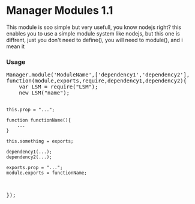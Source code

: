 <h1>Manager Modules 1.1</h1>
<p>This module is soo simple but very usefull, you know nodejs right? this enables you to use a simple module system like nodejs, but this one is diffrent, just you don't need to define(), you will need to module(), and i mean it</p>

<h3>Usage</h3>
<pre class="mngr-code jsHigh">
Manager.module('ModuleName',['dependency1','dependency2'],
function(module,exports,require,dependency1,dependency2){
	var LSM = require("LSM");
	new LSM("name");

	this.prop = "...";

	function functionName(){
		...
	}

	this.something = exports;

	dependency1(...);
	dependency2(...);

	exports.prop = "...";
	module.exports = functionName;
});
</pre>

